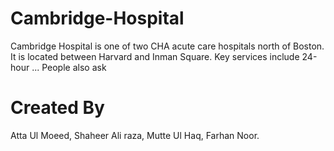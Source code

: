 # Cambridge-Hospital
Cambridge Hospital is one of two CHA acute care hospitals north of Boston. It is located between Harvard and Inman Square. Key services include 24-hour ... People also ask
# Created By
Atta Ul Moeed, Shaheer Ali raza, Mutte Ul Haq, Farhan Noor.
